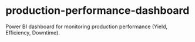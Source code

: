 # production-performance-dashboard
Power BI dashboard for monitoring production performance (Yield, Efficiency, Downtime).

